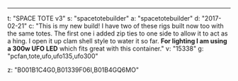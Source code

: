 ---
t: "SPACE TOTE v3"
s: "spacetotebuilder"
a: "spacetotebuilder"
d: "2017-02-21"
c: "This is my new build! I have two of these rigs built now too with the same totes. The first one i added zip ties to one side to allow it to act as a hing. I open it up clam shell style to water it so far. <strong>For lighting I am using a 300w UFO LED</strong> which fits great with this container."
v: "15338"
g: "pcfan,tote,ufo,ufo135,ufo300"

z: "B001B1C4G0,B01339F06I,B01B4GQ6MO"
